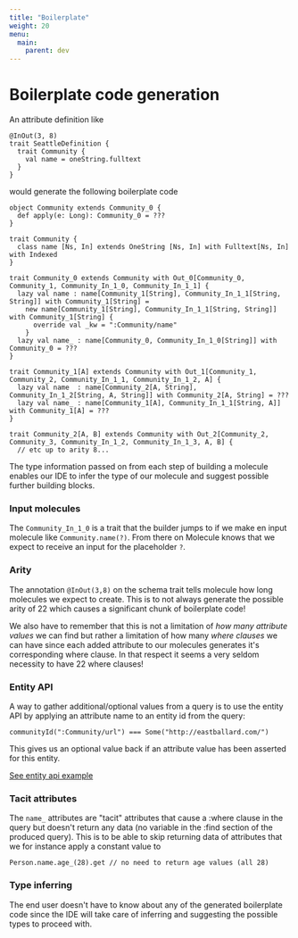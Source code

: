 ```yaml
---
title: "Boilerplate"
weight: 20
menu:
  main:
    parent: dev
---
```


# Boilerplate code generation

An attribute definition like
```
@InOut(3, 8)
trait SeattleDefinition {
  trait Community {
    val name = oneString.fulltext
  }
}
```
would generate the following boilerplate code

```
object Community extends Community_0 {
  def apply(e: Long): Community_0 = ???
}

trait Community {
  class name [Ns, In] extends OneString [Ns, In] with Fulltext[Ns, In] with Indexed
}

trait Community_0 extends Community with Out_0[Community_0, Community_1, Community_In_1_0, Community_In_1_1] {
  lazy val name : name[Community_1[String], Community_In_1_1[String, String]] with Community_1[String] = 
    new name[Community_1[String], Community_In_1_1[String, String]] with Community_1[String] { 
      override val _kw = ":Community/name" 
    }
  lazy val name_ : name[Community_0, Community_In_1_0[String]] with Community_0 = ???
}
         
trait Community_1[A] extends Community with Out_1[Community_1, Community_2, Community_In_1_1, Community_In_1_2, A] {
  lazy val name  : name[Community_2[A, String], Community_In_1_2[String, A, String]] with Community_2[A, String] = ???
  lazy val name_ : name[Community_1[A], Community_In_1_1[String, A]] with Community_1[A] = ???
}
         
trait Community_2[A, B] extends Community with Out_2[Community_2, Community_3, Community_In_1_2, Community_In_1_3, A, B] {
  // etc up to arity 8...

```

The type information passed on from each step of building a molecule enables our IDE to infer the type of our molecule and suggest possible further building blocks.

### Input molecules

The `Community_In_1_0` is a trait that the builder jumps to if we make en input molecule like `Community.name(?)`. From there on Molecule knows that we expect to receive an input for the placeholder `?`.

### Arity
The annotation `@InOut(3,8)` on the schema trait tells molecule how long molecules we expect to create. This is to not always generate the possible arity of 22 which causes a significant chunk of boilerplate code!

We also have to remember that this is not a limitation of _how many attribute values_ we can find but rather a limitation of how many _where clauses_ we can have since each added attribute to our molecules generates it's corresponding where clause. In that respect it seems a very seldom necessity to have 22 where clauses! 

### Entity API

A way to gather additional/optional values from a query is to use the entity API by applying an attribute name to an entity id from the query:

```
communityId(":Community/url") === Some("http://eastballard.com/")
```
This gives us an optional value back if an attribute value has been asserted for this entity.

[See entity api example](https://github.com/scalamolecule/molecule/blob/master/examples/src/test/scala/molecule/examples/seattle/SeattleTests.scala#L24-L52)


### Tacit attributes

The `name_` attributes are "tacit" attributes that cause a :where clause in the query but doesn't return any data (no variable in the :find section of the produced query). This is to be able to skip returning data of attributes that we for instance apply a constant value to

```
Person.name.age_(28).get // no need to return age values (all 28)
```

### Type inferring
The end user doesn't have to know about any of the generated boilerplate code since the IDE will take care of inferring and suggesting the possible types to proceed with.